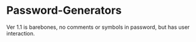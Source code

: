 # Password-Generators

Ver 1.1 is barebones, no comments or symbols in password, but has user interaction.
